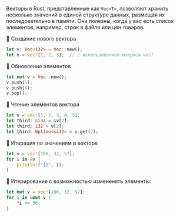 Векторы в Rust, представленные как `Vec<T>`, позволяют хранить несколько значений в единой структуре данных, размещая их последовательно в памяти. Они полезны, когда у вас есть список элементов, например, строк в файле или цен товаров.

🔸 Создание нового вектора
```rust
let v: Vec<i32> = Vec::new();
let v = vec![1, 2, 3];  // с использованием макроса vec!
```

🔸 Обновление элементов
```rust
let mut v = Vec::new();
v.push(5);
v.push(6);
v.pop();
```

🔸 Чтение элементов вектора
```rust
let v = vec![1, 2, 3, 4, 5];
let third: &i32 = &v[2];
let third: i32 = v[2];
let third: Option<&i32> = v.get(2);
```

🔸 Итерация по значениям в векторе
```rust
let v = vec![100, 32, 57];
for i in &v {
    println!("{}", i);
}
```

🔸 Итерирование с возможностью измененять элементы:
```rust
let mut v = vec![100, 32, 57];
for i in &mut v {
    *i += 50;
}
```

